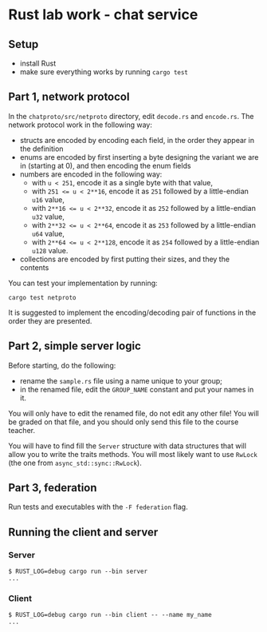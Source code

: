 # Rust lab work - chat service
  
## Setup

* install Rust
* make sure everything works by running `cargo test`

## Part 1, network protocol

In the `chatproto/src/netproto` directory, edit `decode.rs` and `encode.rs`. The network protocol
work in the following way:

* structs are encoded by encoding each field, in the order they appear in the definition
* enums are encoded by first inserting a byte designing the variant we are in (starting at 0),
   and then encoding the enum fields
* numbers are encoded in the following way:
  * with `u < 251`, encode it as a single byte with that value,
  * with `251 <= u < 2**16`, encode it as `251` followed by a little-endian `u16` value,
  * with `2**16 <= u < 2**32`, encode it as `252` followed by a little-endian `u32` value,
  * with `2**32 <= u < 2**64`, encode it as `253` followed by a little-endian `u64` value,
  * with `2**64 <= u < 2**128`, encode it as `254` followed by a little-endian `u128` value.
* collections are encoded by first putting their sizes, and they the contents

You can test your implementation by running:

```shell
cargo test netproto
```

It is suggested to implement the encoding/decoding pair of functions in the order they are presented.

## Part 2, simple server logic

Before starting, do the following:

* rename the `sample.rs` file using a name unique to your group;
* in the renamed file, edit the `GROUP_NAME` constant and put your names in it.

You will only have to edit the renamed file, do not edit any other file! You will be graded on that file,
and you should only send this file to the course teacher.

You will have to find fill the `Server` structure with data structures that will allow you to write the
traits methods. You will most likely want to use `RwLock` (the one from `async_std::sync::RwLock`).

## Part 3, federation

Run tests and executables with the `-F federation` flag.

## Running the client and server

### Server

```shell
$ RUST_LOG=debug cargo run --bin server
...
```

### Client

```shell
$ RUST_LOG=debug cargo run --bin client -- --name my_name
...
```
